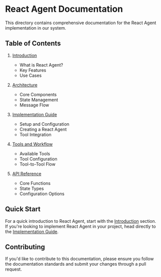 # React Agent Documentation

This directory contains comprehensive documentation for the React Agent implementation in our system.

## Table of Contents

1. [Introduction](./01_introduction.md)
   - What is React Agent?
   - Key Features
   - Use Cases

2. [Architecture](./02_architecture.md)
   - Core Components
   - State Management
   - Message Flow

3. [Implementation Guide](./03_implementation.md)
   - Setup and Configuration
   - Creating a React Agent
   - Tool Integration

4. [Tools and Workflow](./04_tools_and_workflow.md)
   - Available Tools
   - Tool Configuration
   - Tool-to-Tool Flow

5. [API Reference](./05_api_reference.md)
   - Core Functions
   - State Types
   - Configuration Options

## Quick Start

For a quick introduction to React Agent, start with the [Introduction](./01_introduction.md) section. If you're looking to implement React Agent in your project, head directly to the [Implementation Guide](./03_implementation.md).

## Contributing

If you'd like to contribute to this documentation, please ensure you follow the documentation standards and submit your changes through a pull request. 